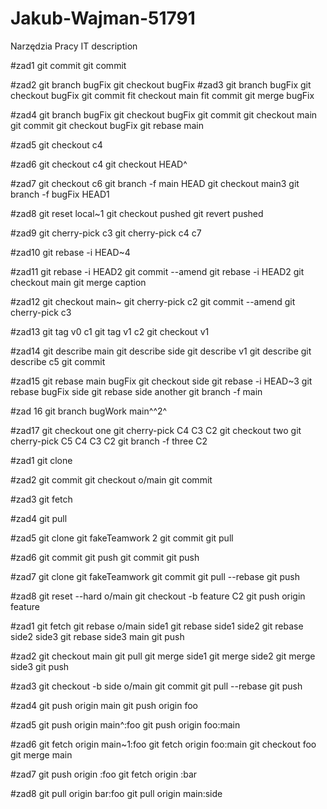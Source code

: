 # Jakub-Wajman-51791
Narzędzia Pracy IT
description 

#zad1 git commit git commit

#zad2 git branch bugFix git checkout bugFix #zad3 git branch bugFix git checkout bugFix git commit fit checkout main fit commit git merge bugFix

#zad4 git branch bugFix git checkout bugFix git commit git checkout main git commit git checkout bugFix git rebase main 

#zad5 git checkout c4

#zad6 git checkout c4 git checkout HEAD^

#zad7 git checkout c6 git branch -f main HEAD git checkout main3 git branch -f bugFix HEAD1

#zad8 git reset local~1 git checkout pushed git revert pushed

#zad9 git cherry-pick c3 git cherry-pick c4 c7

#zad10 git rebase -i HEAD~4

#zad11 git rebase -i HEAD2 git commit --amend git rebase -i HEAD2 git checkout main git merge caption

#zad12 git checkout main~ git cherry-pick c2 git commit --amend git cherry-pick c3

#zad13 git tag v0 c1 git tag v1 c2 git checkout v1

#zad14 git describe main git describe side git describe v1 git describe git describe c5 git commit

#zad15 git rebase main bugFix git checkout side git rebase -i HEAD~3 git rebase bugFix side git rebase side another git branch -f main

#zad 16 git branch bugWork main^^2^

#zad17 git checkout one git cherry-pick C4 C3 C2 git checkout two git cherry-pick C5 C4 C3 C2 git branch -f three C2

#zad1 git clone

#zad2 git commit git checkout o/main git commit

#zad3 git fetch

#zad4 git pull

#zad5 git clone git fakeTeamwork 2 git commit git pull

#zad6 git commit git push git commit git push

#zad7 git clone git fakeTeamwork git commit git pull --rebase git push

#zad8 git reset --hard o/main git checkout -b feature C2 git push origin feature

#zad1 git fetch git rebase o/main side1 git rebase side1 side2 git rebase side2 side3 git rebase side3 main git push

#zad2 git checkout main git pull git merge side1 git merge side2 git merge side3 git push

#zad3 git checkout -b side o/main git commit git pull --rebase git push

#zad4 git push origin main git push origin foo

#zad5 git push origin main^:foo git push origin foo:main

#zad6 git fetch origin main~1:foo git fetch origin foo:main git checkout foo git merge main

#zad7 git push origin :foo git fetch origin :bar

#zad8 git pull origin bar:foo git pull origin main:side
